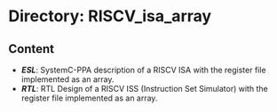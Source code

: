 # Directory: RISCV_isa_array

## Content
- **_ESL_**: SystemC-PPA description of a RISCV ISA with the register file implemented as an array.
- **_RTL_**: RTL Design of a RISCV ISS (Instruction Set Simulator) with the register file implemented as an array.

